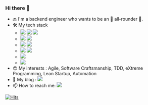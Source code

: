### Hi there 👋

- 🔙 I'm a backend engineer who wants to be an 🔧 all-rounder 🔧.
- 🛠️ My tech stack
    - <img src="https://img.shields.io/badge/Kotlin-0095D5?style=flat-square&logo=Kotlin&logoColor=white"/> <img src="https://img.shields.io/badge/Java-007396?style=flat-square&logo=Java&logoColor=white"/> <img src="https://img.shields.io/badge/Python-3776AB?style=flat-square&logo=Python&logoColor=white"/>
    - <img src="https://img.shields.io/badge/SpringBoot-6DB33F?style=flat-square&logo=Spring&logoColor=white"/> <img src="https://img.shields.io/badge/Gradle-02303A?style=flat-square&logo=Gradle&logoColor=white"/>
    - <img src="https://img.shields.io/badge/PostgreSQL-4169E1?style=flat-square&logo=PostgreSQL&logoColor=white"/> <img src="https://img.shields.io/badge/MySQL-4479A1?style=flat-square&logo=MySQL&logoColor=white"/>
    - <img src="https://img.shields.io/badge/Redis-DC382D?style=flat-square&logo=Redis&logoColor=white"/> <img src="https://img.shields.io/badge/Kafka-231F20?style=flat-square&logo=ApacheKafka&logoColor=white"/> 
    - <img src="https://img.shields.io/badge/Docker-2496ED?style=flat-square&logo=Docker&logoColor=white"/>
    - <img src="https://img.shields.io/badge/Android-3DDC84?style=flat-square&logo=Android&logoColor=white"/>
- 😍 My interests : Agile, Software Craftsmanship, TDD, eXtreme Programming, Lean Startup, Automation
- 📝 My blog : <a href="https://velog.io/@devcrema"><img src="https://img.shields.io/badge/Blog-00B336?style=flat-square&logo=V&logoColor=white&link=https://velog.io/@devcrema"/></a>
- 📫 How to reach me: <a href="mailto:devcrema@gmail.com"><img src="https://img.shields.io/badge/Gmail-EA4335?style=flat-square&logo=Gmail&logoColor=white&link=devcrema@gmail.com"/></a>

[![Hits](https://hits.seeyoufarm.com/api/count/incr/badge.svg?url=https%3A%2F%2Fgithub.com%2Fdevcrema%2Fhit-counter&count_bg=%235F62D0&title_bg=%234ED364&icon=&icon_color=%23E7E7E7&title=hits&edge_flat=false)](https://hits.seeyoufarm.com)
